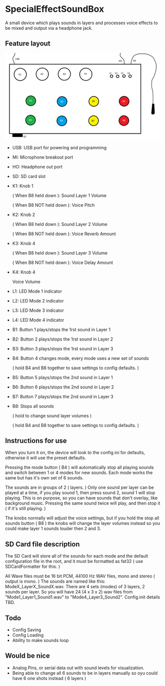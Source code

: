 # SpecialEffectSoundBox

A small device which plays sounds in layers and processes voice effects to be mixed and output via a headphone jack.

## Feature layout

![Diagram](Diagram.png "Diagram")

* USB: USB port for powering and programming
* MI: Microphone breakout port
* HO: Headphone out port
* SD: SD card slot

* K1: Knob 1

     ( When B8 held down ): Sound Layer 1 Volume
     
     ( When B8 NOT held down ): Voice Pitch
     
* K2: Knob 2

     ( When B8 held down ): Sound Layer 2 Volume
     
     ( When B8 NOT held down ): Voice Reverb Amount
     
* K3: Knob 4

     ( When B8 held down ): Sound Layer 3 Volume
     
     ( When B8 NOT held down ): Voice Delay Amount
     
* K4: Knob 4

     Voice Volume

* L1: LED Mode 1 indicator
* L2: LED Mode 2 indicator
* L3: LED Mode 3 indicator
* L4: LED Mode 4 indicator

* B1: Button 1 plays/stops the 1rst sound in Layer 1 
* B2: Button 2 plays/stops the 1rst sound in Layer 2
* B3: Button 3 plays/stops the 1rst sound in Layer 3
* B4: Button 4 changes mode, every mode uses a new set of sounds 

     ( hold B4 and B8 together to save settings to config defaults. )
     
* B5: Button 5 plays/stops the 2nd sound in Layer 1
* B6: Button 6 plays/stops the 2nd sound in Layer 2
* B7: Button 7 plays/stops the 2nd sound in Layer 3
* B8: Stops all sounds 

     ( hold to change sound layer volumes ) 
     
     ( hold B4 and B8 together to save settings to config defaults. )

## Instructions for use
When you turn it on, the device will look to the config.ini for defaults, otherwise it will use the preset defaults.

Pressing the mode button ( B4 ) will automatically stop all playing sounds and switch between 1 or 4 modes for new sounds. Each mode works the same but has it's own set of 6 sounds.

The sounds are in groups of 2 ( layers. ) Only one sound per layer can be played at a time, if you play sound 1, then press sound 2, sound 1 will stop playing. This is on purpose, so you can have sounds that don't overlay, like background music. Pressing the same sound twice will play, and then stop it ( if it's still playing. )

The knobs normally will adjust the voice settings, but if you hold the stop all sounds button ( B8 ) the knobs will change the layer volumes instead so you could make layer 1 sounds louder then 2 and 3.

## SD Card file description
The SD Card will store all of the sounds for each mode and the default configuration file in the root, and it must be formatted as fat32 ( use SDCardFormatter for this. )

All Wave files must be 16 bit PCM, 44100 Hz WAV files, mono and stereo ( output is mono. )
The sounds are named like this:
  ModeX_LayerX_SoundX.wav.
There are 4 sets (modes) of 3 layers, 2 sounds per layer. So you will have 24 (4 x 3 x 2) wav files from "Mode1_Layer1_Sound1.wav" to "Mode4_Layer3_Sound2".
Config.init details TBD.

## Todo
* Config Saving
* Config Loading
* Ability to make sounds loop

## Would be nice
* Analog Pins, or serial data out with sound levels for visualization.
* Being able to change all 6 sounds to be in layers manually so oyu could have 6 one shots instead ( 6 layers ) 
